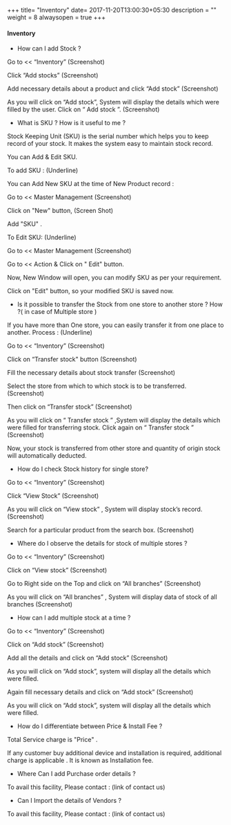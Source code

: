 +++
title= "Inventory"
date= 2017-11-20T13:00:30+05:30
description = ""
weight = 8
alwaysopen = true
+++

#### Inventory

* How can I add Stock ?

Go to << “Inventory”
(Screenshot)

Click “Add stocks”
(Screenshot)

Add necessary details about a product and click “Add stock”
(Screenshot)

As you will click on “Add stock”, System will display the details which were filled by the user. Click on “ Add stock ”. 
(Screenshot)

* What is SKU ? How is it useful to me ? 

Stock Keeping Unit (SKU) is the serial number which helps you to keep record of your stock. It makes the system easy to maintain stock record. 

You can Add & Edit SKU. 

To add SKU : (Underline)

You can Add New SKU at the time of New Product record :

Go to << Master Management (Screenshot)

Click on "New" button, (Screen Shot)

Add "SKU" . 

To Edit SKU: (Underline)

Go to << Master Management (Screenshot)

Go to << Action & Click on " Edit" button.

Now, New Window will open, you can modify SKU as per your requirement.

Click on "Edit" button, so your modified SKU is saved now. 

* Is it possible to transfer  the Stock from one store to another store ? How ?( in case of Multiple store )

If you have more than One store, you can easily transfer it from one place to another. 
Process : (Underline)

Go to << “Inventory”
(Screenshot)

Click on “Transfer stock" button
(Screenshot)

Fill the necessary details about stock transfer
(Screenshot)

Select the store from which to which stock is to be transferred.
(Screenshot)

Then click on “Transfer stock” 
(Screenshot)

As you will click on “ Transfer stock ” ,System will display the details which were filled for transferring stock. Click again on “ Transfer stock ”
(Screenshot)

Now, your stock is transferred from other store and quantity of origin stock will automatically deducted. 

* How do I check Stock history for single store?

Go to << “Inventory”
(Screenshot)

Click  “View Stock”
(Screenshot)

As you will click on “View stock” , System will display stock’s record.
(Screenshot)

Search for a particular product from the search box.
(Screenshot)

* Where do I observe the details for stock of multiple stores ?

Go to << “Inventory”
(Screenshot)

Click on “View stock”
(Screenshot)

Go to Right side on the Top and click on “All branches”
(Screenshot)

As you will click on “All branches” , System will display data of stock of all branches
(Screenshot)

* How can I add multiple stock at a time ?

Go to << “Inventory”
(Screenshot)

Click on “Add stock”
(Screenshot)

Add all the details and click on “Add stock”
(Screenshot)

As you will click on “Add stock”, system will display all the details which were filled. 

Again fill necessary details and click on “Add stock”
(Screenshot)

As you will click on “Add stock”, system will display all the details which were filled. 
 
* How do I differentiate between Price & Install Fee ?

Total Service charge is "Price" . 

If any customer buy additional device and installation is required, additional charge is applicable . It is known as Installation fee. 

* Where Can I add Purchase order details ?

To avail this facility, Please contact : (link of contact us)

* Can I Import the  details of  Vendors ?

To avail this facility, Please contact : (link of contact us)

































